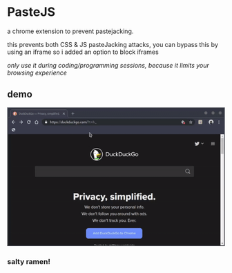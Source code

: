 # PasteJS
a chrome extension to prevent pastejacking.

this prevents both CSS & JS pasteJacking attacks,
you can bypass this by using an iframe so i added an option to block iframes

*only use it during coding/programming sessions, because it limits your browsing experience*

## demo
![image](others/mario.gif)

### salty ramen!
